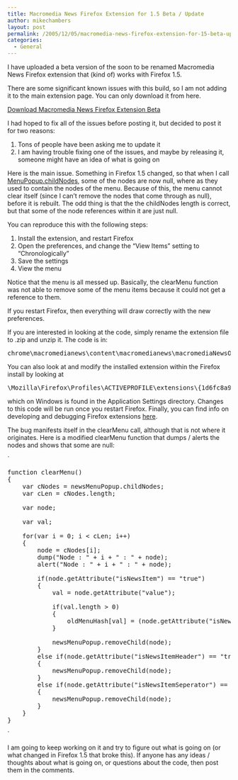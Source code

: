 ```yaml
---
title: Macromedia News Firefox Extension for 1.5 Beta / Update
author: mikechambers
layout: post
permalink: /2005/12/05/macromedia-news-firefox-extension-for-15-beta-update/
categories:
  - General
---
```



I have uploaded a beta version of the soon to be renamed Macromedia News Firefox extension that (kind of) works with Firefox 1.5.

There are some significant known issues with this build, so I am not adding it to the main extension page. You can only download it from here.  
<!--more-->

  
[Download Macromedia News Firefox Extension Beta][1]

I had hoped to fix all of the issues before posting it, but decided to post it for two reasons:

1.  Tons of people have been asking me to update it
2.  I am having trouble fixing one of the issues, and maybe by releasing it, someone might have an idea of what is going on

Here is the main issue. Something in Firefox 1.5 changed, so that when I call [MenuPopup.childNodes][2], some of the nodes are now null, where as they used to contain the nodes of the menu. Because of this, the menu cannot clear itself (since I can&#8217;t remove the nodes that come through as null), before it is rebuilt. The odd thing is that the the childNodes length is correct, but that some of the node references within it are just null.

You can reproduce this with the following steps:

1.  Install the extension, and restart Firefox
2.  Open the preferences, and change the &#8220;View Items&#8221; setting to &#8220;Chronologically&#8221;
3.  Save the settings
4.  View the menu

Notice that the menu is all messed up. Basically, the clearMenu function was not able to remove some of the menu items because it could not get a reference to them.

If you restart Firefox, then everything will draw correctly with the new preferences.

If you are interested in looking at the code, simply rename the extension file to .zip and unzip it. The code is in:

<pre>chrome\macromedianews\content\macromedianews\macromediaNewsOverlay.js</pre>

You can also look at and modify the installed extension within the Firefox install by looking at 

<pre>\Mozilla\Firefox\Profiles\ACTIVEPROFILE\extensions\{1d6fc8a9-d399-4629-ade8-c4013c2e5c0f}</pre>

which on Windows is found in the Application Settings directory. Changes to this code will be run once you restart Firefox. Finally, you can find info on developing and debugging Firefox extensions [here][3].

The bug manifests itself in the clearMenu call, although that is not where it originates. Here is a modified clearMenu function that dumps / alerts the nodes and shows that some are null:

`
<pre>function clearMenu()
{	
	var cNodes = newsMenuPopup.childNodes;
	var cLen = cNodes.length;

	var node;
		
	var val;	
		
	for(var i = 0; i < cLen; i++)
	{		
		node = cNodes[i];
		dump("Node : " + i + " : " + node);
		alert("Node : " + i + " : " + node);

		if(node.getAttribute("isNewsItem") == "true")
		{
			val = node.getAttribute("value");
			
			if(val.length > 0)
			{
				oldMenuHash[val] = (node.getAttribute("isNew") == "true");
			}
			
			newsMenuPopup.removeChild(node);
		}
		else if(node.getAttribute("isNewsItemHeader") == "true")
		{
			newsMenuPopup.removeChild(node);
		}
		else if(node.getAttribute("isNewsItemSeperator") == "true")
		{
			newsMenuPopup.removeChild(node);
		}
	}	
}</pre>
<p>`

I am going to keep working on it and try to figure out what is going on (or what changed in Firefox 1.5 that broke this). If anyone has any ideas / thoughts about what is going on, or questions about the code, then post them in the comments.

 [1]: http://weblogs.macromedia.com/mesh/files/macromedianews/files/macromedianews_71a.xpi
 [2]: http://www.xulplanet.com/references/elemref/ref_menupopup.html
 [3]: http://kb.mozillazine.org/Dev_:_Extensions